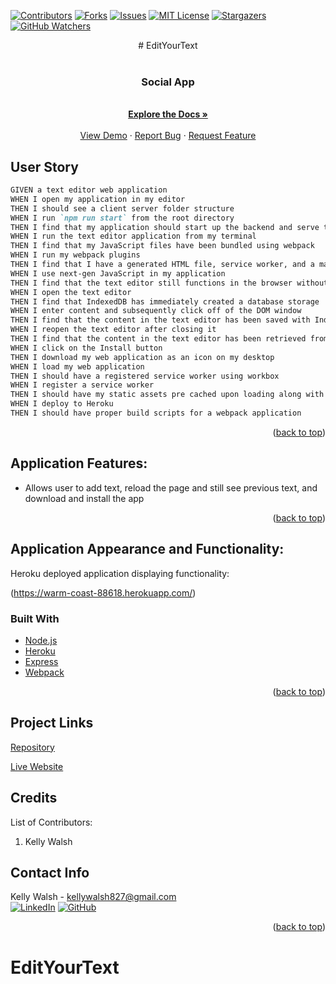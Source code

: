 [![Contributors][contributors-shield]][contributors-url]
[![Forks][forks-shield]][forks-url]
[![Issues][issues-shield]][issues-url]
[![MIT License][license-shield]][license-url]
[![Stargazers][stars-shield]][stars-url]
[![GitHub Watchers][github-watchers]][github-watchers-url]

<div align="center">
# EditYourText </div>

<!-- PROJECT LOGO -->
<br />
<div align="center">
  <a href="https://kemwalsh.github.io/EditYourText">
  </a>

<h3 align="center">Social App</h3>

  <p align="center">
    <br />
    <a href="https://github.com/kemwalsh/EditYourText"><strong>Explore the Docs »</strong></a>
    <br />
    <br />
    <a href="https://warm-coast-88618.herokuapp.com/">View Demo</a>
    ·
    <a href="https://github.com/kemwalsh/EditYourText/issues">Report Bug</a>
    ·
    <a href="https://github.com/kemwalsh/EditYourText/issues">Request Feature</a>
  </p>
</div>

## User Story

```md
GIVEN a text editor web application
WHEN I open my application in my editor
THEN I should see a client server folder structure
WHEN I run `npm run start` from the root directory
THEN I find that my application should start up the backend and serve the client
WHEN I run the text editor application from my terminal
THEN I find that my JavaScript files have been bundled using webpack
WHEN I run my webpack plugins
THEN I find that I have a generated HTML file, service worker, and a manifest file
WHEN I use next-gen JavaScript in my application
THEN I find that the text editor still functions in the browser without errors
WHEN I open the text editor
THEN I find that IndexedDB has immediately created a database storage
WHEN I enter content and subsequently click off of the DOM window
THEN I find that the content in the text editor has been saved with IndexedDB
WHEN I reopen the text editor after closing it
THEN I find that the content in the text editor has been retrieved from our IndexedDB
WHEN I click on the Install button
THEN I download my web application as an icon on my desktop
WHEN I load my web application
THEN I should have a registered service worker using workbox
WHEN I register a service worker
THEN I should have my static assets pre cached upon loading along with subsequent pages and static assets
WHEN I deploy to Heroku
THEN I should have proper build scripts for a webpack application
```

<p align="right">(<a href="#top">back to top</a>)</p>

## Application Features:

- Allows user to add text, reload the page and still see previous text, and download and install the app

<p align="right">(<a href="#top">back to top</a>)</p>

## Application Appearance and Functionality:

Heroku deployed application displaying functionality:

(https://warm-coast-88618.herokuapp.com/)

### Built With

- [Node.js](https://nodejs.org/en/)
- [Heroku](https://www.heroku.com/)
- [Express](https://expressjs.com/)
- [Webpack](https://webpack.js.org/)

<p align="right">(<a href="#top">back to top</a>)</p>

## Project Links

[Repository](https://github.com/kemwalsh/EditYourText)

[Live Website](https://warm-coast-88618.herokuapp.com/)

## Credits

List of Contributors:

1. Kelly Walsh

## Contact Info

Kelly Walsh - kellywalsh827@gmail.com
<br>
[![LinkedIn][linkedin-shield]][linkedin-url-kelly] [![GitHub][github-shield]][github-url-kelly] </br>

<p align="right">(<a href="#top">back to top</a>)</p>

<!-- MARKDOWN LINKS & IMAGES -->
<!-- https://www.markdownguide.org/basic-syntax/#reference-style-links -->

[contributors-shield]: https://img.shields.io/github/contributors/kemwalsh/EditYourText.svg?style=for-the-badge
[contributors-url]: https://github.com/kemwalsh/EditYourText/graphs/contributors
[forks-shield]: https://img.shields.io/github/forks/kemwalsh/EditYourText.svg?style=for-the-badge
[forks-url]: https://github.com/kemwalsh/EditYourText/network/members
[stars-shield]: https://img.shields.io/github/stars/kemwalsh/EditYourText?style=social
[stars-url]: https://github.com/kemwalsh/EditYourText/stargazers
[issues-shield]: https://img.shields.io/github/issues/kemwalsh/EditYourText.svg?style=for-the-badge
[issues-url]: https://github.com/kemwalsh/EditYourText/issues
[license-shield]: https://img.shields.io/github/license/kemwalsh/EditYourText?style=for-the-badge
[license-url]: https://github.com/kemwalsh/EditYourText/blob/master/LICENSE
[linkedin-shield]: https://img.shields.io/badge/-LinkedIn-black.svg?style=for-the-badge&logo=linkedin&colorB=555
[linkedin-url-kelly]: https://www.linkedin.com/in/kellywalsh001/
[github-shield]: https://img.shields.io/badge/-Github-blueviolet.svg?style=for-the-badge&logo=Github&colorB=555
[github-url-kelly]: https://github.com/kemwalsh
[github-watchers]: https://img.shields.io/github/watchers/kemwalsh/EditYourText?style=social
[github-watchers-url]: https://github.com/kemwalsh/EditYourText/watchers

# EditYourText
